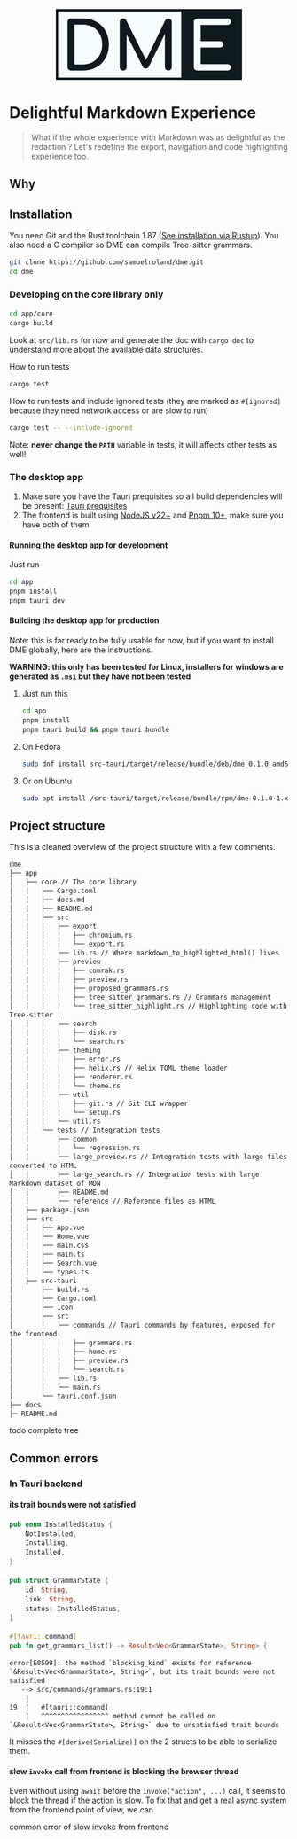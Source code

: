 <div align="center">
<img src="https://raw.githubusercontent.com/samuelroland/dme/main/docs/logo/logo.svg" alt="DME logo" height="128"/>
</div>

# Delightful Markdown Experience
>  What if the whole experience with Markdown was as delightful as the redaction ? Let's redefine the export, navigation and code highlighting experience too.

## Why

## Installation

You need Git and the Rust toolchain 1.87 ([See installation via Rustup](https://rustup.rs/)). You also need a C compiler so DME can compile Tree-sitter grammars.

```sh
git clone https://github.com/samuelroland/dme.git
cd dme
```

### Developing on the core library only
```sh
cd app/core
cargo build
```

Look at `src/lib.rs` for now and generate the doc with `cargo doc` to understand more about the available data structures.

How to run tests
```sh
cargo test
```

How to run tests and include ignored tests (they are marked as `#[ignored]` because they need network access or are slow to run)
```sh
cargo test -- --include-ignored
```

Note: **never change the `PATH`** variable in tests, it will affects other tests as well!

### The desktop app
1. Make sure you have the Tauri prequisites so all build dependencies will be present: [Tauri prequisites](https://tauri.app/start/prerequisites/)
1. The frontend is built using [NodeJS v22+](https://nodejs.org) and [Pnpm 10+](https://pnpm.io/), make sure you have both of them
#### Running the desktop app for development
Just run
```sh
cd app
pnpm install
pnpm tauri dev
```

#### Building the desktop app for production
Note: this is far ready to be fully usable for now, but if you want to install DME globally, here are the instructions.

**WARNING: this only has been tested for Linux, installers for windows are generated as `.msi` but they have not been tested**
1. Just run this
    ```sh
    cd app
    pnpm install
    pnpm tauri build && pnpm tauri bundle
    ```
1. On Fedora
   ```sh
   sudo dnf install src-tauri/target/release/bundle/deb/dme_0.1.0_amd64.deb
   ```
1. Or on Ubuntu
   ```sh
   sudo apt install /src-tauri/target/release/bundle/rpm/dme-0.1.0-1.x86_64.rpm
   ```

## Project structure
This is a cleaned overview of the project structure with a few comments.
```
dme
├── app
│   ├── core // The core library
│   │   ├── Cargo.toml
│   │   ├── docs.md
│   │   ├── README.md
│   │   ├── src
│   │   │   ├── export
│   │   │   │   ├── chromium.rs
│   │   │   │   └── export.rs
│   │   │   ├── lib.rs // Where markdown_to_highlighted_html() lives
│   │   │   ├── preview
│   │   │   │   ├── comrak.rs
│   │   │   │   ├── preview.rs
│   │   │   │   ├── proposed_grammars.rs
│   │   │   │   ├── tree_sitter_grammars.rs // Grammars management
│   │   │   │   └── tree_sitter_highlight.rs // Highlighting code with Tree-sitter
│   │   │   ├── search
│   │   │   │   ├── disk.rs
│   │   │   │   └── search.rs
│   │   │   ├── theming
│   │   │   │   ├── error.rs
│   │   │   │   ├── helix.rs // Helix TOML theme loader
│   │   │   │   ├── renderer.rs
│   │   │   │   └── theme.rs
│   │   │   ├── util
│   │   │   │   ├── git.rs // Git CLI wrapper
│   │   │   │   └── setup.rs
│   │   │   └── util.rs
│   │   └── tests // Integration tests
│   │       ├── common
│   │       │   └── regression.rs
│   │       ├── large_preview.rs // Integration tests with large files converted to HTML
│   │       ├── large_search.rs // Integration tests with large Markdown dataset of MDN
│   │       ├── README.md
│   │       └── reference // Reference files as HTML
│   ├── package.json
│   ├── src
│   │   ├── App.vue
│   │   ├── Home.vue
│   │   ├── main.css
│   │   ├── main.ts
│   │   ├── Search.vue
│   │   ├── types.ts
│   ├── src-tauri
│       ├── build.rs
│       ├── Cargo.toml
│       ├── icon
│       ├── src
│       │   ├── commands // Tauri commands by features, exposed for the frontend
│       │   │   ├── grammars.rs
│       │   │   ├── home.rs
│       │   │   ├── preview.rs
│       │   │   └── search.rs
│       │   ├── lib.rs
│       │   └── main.rs
│       └── tauri.conf.json
├── docs
├─ README.md
```

todo complete tree

## Common errors

### In Tauri backend

#### its trait bounds were not satisfied


```rust
pub enum InstalledStatus {
    NotInstalled,
    Installing,
    Installed,
}

pub struct GrammarState {
    id: String,
    link: String,
    status: InstalledStatus,
}

#[tauri::command]
pub fn get_grammars_list() -> Result<Vec<GrammarState>, String> {
```
```
error[E0599]: the method `blocking_kind` exists for reference `&Result<Vec<GrammarState>, String>`, but its trait bounds were not satisfied
   --> src/commands/grammars.rs:19:1
    |
19  |   #[tauri::command]
    |   ^^^^^^^^^^^^^^^^^ method cannot be called on `&Result<Vec<GrammarState>, String>` due to unsatisfied trait bounds
```

It misses the `#[derive(Serialize)]` on the 2 structs to be able to serialize them.

#### slow `invoke` call from frontend is blocking the browser thread
Even without using `await` before the `invoke("action", ...)` call, it seems to block the thread if the action is slow. To fix that and get a real async system from the frontend point of view, we can 

common error of slow invoke from frontend

